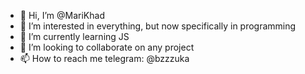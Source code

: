 - 👋 Hi, I’m @MariKhad
- 👀 I’m interested in everything, but now specifically in programming
- 🌱 I’m currently learning JS
- 💞️ I’m looking to collaborate on any project
- 📫 How to reach me telegram: @bzzzuka

<!---
MariKhad/MariKhad is a ✨ special ✨ repository because its `README.md` (this file) appears on your GitHub profile.
You can click the Preview link to take a look at your changes.
--->

